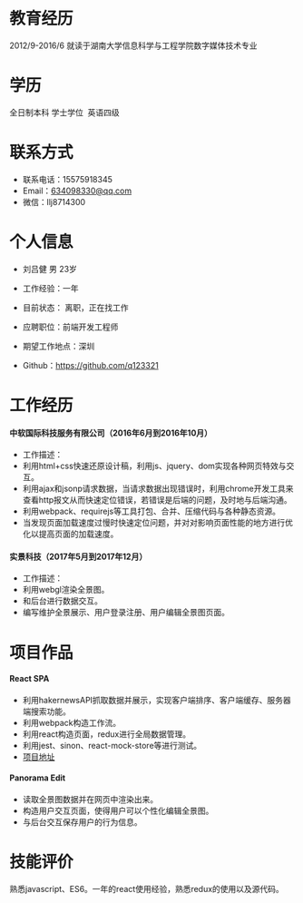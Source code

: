
# 教育经历  
2012/9-2016/6 就读于湖南大学信息科学与工程学院数字媒体技术专业  
# 学历  
全日制本科 学士学位  英语四级  
# 联系方式
- 联系电话：15575918345
- Email：634098330@qq.com
- 微信：llj8714300

# 个人信息
- 刘吕健 男 23岁

- 工作经验：一年

- 目前状态： 离职，正在找工作

- 应聘职位：前端开发工程师

- 期望工作地点：深圳

- Github：https://github.com/q123321

# 工作经历  
#### 中软国际科技服务有限公司（2016年6月到2016年10月）
- 工作描述： 
- 利用html+css快速还原设计稿，利用js、jquery、dom实现各种网页特效与交互。
- 利用ajax和jsonp请求数据，当请求数据出现错误时，利用chrome开发工具来查看http报文从而快速定位错误，若错误是后端的问题，及时地与后端沟通。
- 利用webpack、requirejs等工具打包、合并、压缩代码与各种静态资源。
- 当发现页面加载速度过慢时快速定位问题，并对对影响页面性能的地方进行优化以提高页面的加载速度。

#### 实景科技（2017年5月到2017年12月）
- 工作描述： 
- 利用webgl渲染全景图。
- 和后台进行数据交互。
- 编写维护全景展示、用户登录注册、用户编辑全景图页面。
 
# 项目作品
#### React SPA
- 利用hakernewsAPI抓取数据并展示，实现客户端排序、客户端缓存、服务器端搜索功能。
- 利用webpack构造工作流。
- 利用react构造页面，redux进行全局数据管理。
- 利用jest、sinon、react-mock-store等进行测试。
- [项目地址](https://github.com/liulvjianisawesome/hacker-news)

#### Panorama Edit
- 读取全景图数据并在网页中渲染出来。
- 构造用户交互页面，使得用户可以个性化编辑全景图。
- 与后台交互保存用户的行为信息。

# 技能评价
熟悉javascript、ES6。一年的react使用经验，熟悉redux的使用以及源代码。

